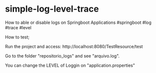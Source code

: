# simple-log-level-trace
How to able or disable logs on Springboot Applications #springboot #log #trace #level


How to test;

Run the project and access:
http://localhost:8080/TestResource/test

Go to the folder "repositorio_logs" and see "arquivo.log".

You can change the LEVEL of Loggin on "application.properties"
